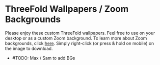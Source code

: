 # ThreeFold Wallpapers / Zoom Backgrounds

Please enjoy these custom ThreeFold wallpapers. Feel free to use on your desktop or as a custom Zoom background. To learn more about Zoom backgrounds, click [here](https://support.zoom.us/hc/en-us/articles/210707503-Virtual-Background). Simply right-click (or press & hold on mobile) on the image to download. 

- #TODO: Max / Sam to add BGs